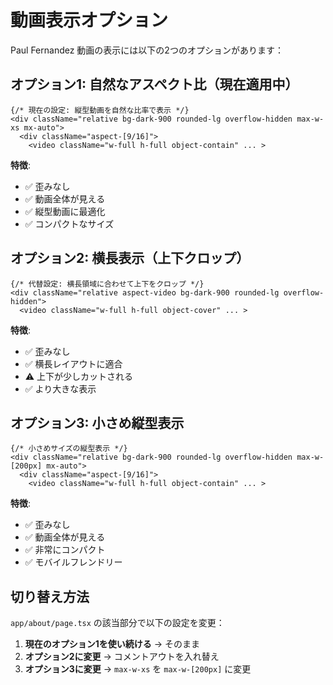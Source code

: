 # 動画表示オプション

Paul Fernandez 動画の表示には以下の2つのオプションがあります：

## オプション1: 自然なアスペクト比（現在適用中）
```tsx
{/* 現在の設定: 縦型動画を自然な比率で表示 */}
<div className="relative bg-dark-900 rounded-lg overflow-hidden max-w-xs mx-auto">
  <div className="aspect-[9/16]">
    <video className="w-full h-full object-contain" ... >
```

**特徴**:
- ✅ 歪みなし
- ✅ 動画全体が見える
- ✅ 縦型動画に最適化
- ✅ コンパクトなサイズ

## オプション2: 横長表示（上下クロップ）
```tsx
{/* 代替設定: 横長領域に合わせて上下をクロップ */}
<div className="relative aspect-video bg-dark-900 rounded-lg overflow-hidden">
  <video className="w-full h-full object-cover" ... >
```

**特徴**:
- ✅ 歪みなし
- ✅ 横長レイアウトに適合
- ⚠️ 上下が少しカットされる
- ✅ より大きな表示

## オプション3: 小さめ縦型表示
```tsx
{/* 小さめサイズの縦型表示 */}
<div className="relative bg-dark-900 rounded-lg overflow-hidden max-w-[200px] mx-auto">
  <div className="aspect-[9/16]">
    <video className="w-full h-full object-contain" ... >
```

**特徴**:
- ✅ 歪みなし
- ✅ 動画全体が見える
- ✅ 非常にコンパクト
- ✅ モバイルフレンドリー

## 切り替え方法

`app/about/page.tsx` の該当部分で以下の設定を変更：

1. **現在のオプション1を使い続ける** → そのまま
2. **オプション2に変更** → コメントアウトを入れ替え
3. **オプション3に変更** → `max-w-xs` を `max-w-[200px]` に変更
